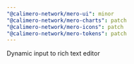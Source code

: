 ```yaml
---
"@calimero-network/mero-ui": minor
"@calimero-network/mero-charts": patch
"@calimero-network/mero-icons": patch
"@calimero-network/mero-tokens": patch
---
```


Dynamic input to rich text editor
